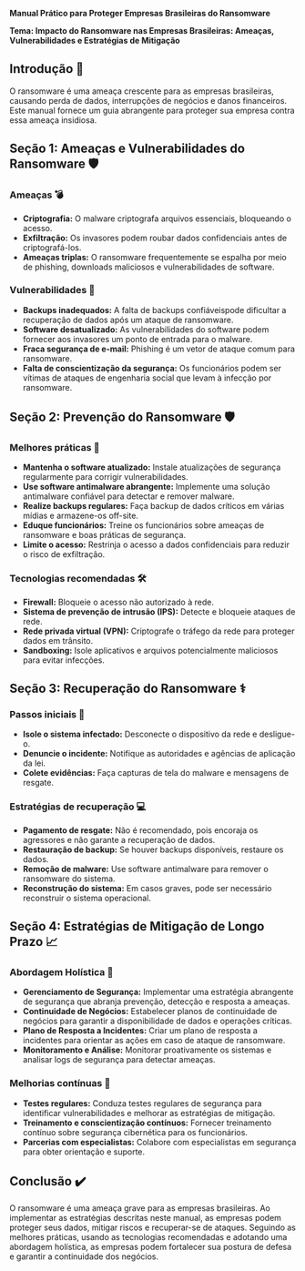 **Manual Prático para Proteger Empresas Brasileiras do Ransomware**

**Tema: Impacto do Ransomware nas Empresas Brasileiras: Ameaças, Vulnerabilidades e Estratégias de Mitigação**

## Introdução 🚨

O ransomware é uma ameaça crescente para as empresas brasileiras, causando perda de dados, interrupções de negócios e danos financeiros. Este manual fornece um guia abrangente para proteger sua empresa contra essa ameaça insidiosa.

## Seção 1: Ameaças e Vulnerabilidades do Ransomware 🛡️

### Ameaças 💣

* **Criptografia:** O malware criptografa arquivos essenciais, bloqueando o acesso.
* **Exfiltração:** Os invasores podem roubar dados confidenciais antes de criptografá-los.
* **Ameaças triplas:** O ransomware frequentemente se espalha por meio de phishing, downloads maliciosos e vulnerabilidades de software.

### Vulnerabilidades 🚧

* **Backups inadequados:** A falta de backups confiáveis ​​pode dificultar a recuperação de dados após um ataque de ransomware.
* **Software desatualizado:** As vulnerabilidades do software podem fornecer aos invasores um ponto de entrada para o malware.
* **Fraca segurança de e-mail:** Phishing é um vetor de ataque comum para ransomware.
* **Falta de conscientização da segurança:** Os funcionários podem ser vítimas de ataques de engenharia social que levam à infecção por ransomware.

## Seção 2: Prevenção do Ransomware 🛡️

### Melhores práticas 💪

* **Mantenha o software atualizado:** Instale atualizações de segurança regularmente para corrigir vulnerabilidades.
* **Use software antimalware abrangente:** Implemente uma solução antimalware confiável para detectar e remover malware.
* **Realize backups regulares:** Faça backup de dados críticos em várias mídias e armazene-os off-site.
* **Eduque funcionários:** Treine os funcionários sobre ameaças de ransomware e boas práticas de segurança.
* **Limite o acesso:** Restrinja o acesso a dados confidenciais para reduzir o risco de exfiltração.

### Tecnologias recomendadas 🛠️

* **Firewall:** Bloqueie o acesso não autorizado à rede.
* **Sistema de prevenção de intrusão (IPS):** Detecte e bloqueie ataques de rede.
* **Rede privada virtual (VPN):** Criptografe o tráfego da rede para proteger dados em trânsito.
* **Sandboxing:** Isole aplicativos e arquivos potencialmente maliciosos para evitar infecções.

## Seção 3: Recuperação do Ransomware ⚕️

### Passos iniciais 👣

* **Isole o sistema infectado:** Desconecte o dispositivo da rede e desligue-o.
* **Denuncie o incidente:** Notifique as autoridades e agências de aplicação da lei.
* **Colete evidências:** Faça capturas de tela do malware e mensagens de resgate.

### Estratégias de recuperação 💻

* **Pagamento de resgate:** Não é recomendado, pois encoraja os agressores e não garante a recuperação de dados.
* **Restauração de backup:** Se houver backups disponíveis, restaure os dados.
* **Remoção de malware:** Use software antimalware para remover o ransomware do sistema.
* **Reconstrução do sistema:** Em casos graves, pode ser necessário reconstruir o sistema operacional.

## Seção 4: Estratégias de Mitigação de Longo Prazo 📈

### Abordagem Holística 🤝

* **Gerenciamento de Segurança:** Implementar uma estratégia abrangente de segurança que abranja prevenção, detecção e resposta a ameaças.
* **Continuidade de Negócios:** Estabelecer planos de continuidade de negócios para garantir a disponibilidade de dados e operações críticas.
* **Plano de Resposta a Incidentes:** Criar um plano de resposta a incidentes para orientar as ações em caso de ataque de ransomware.
* **Monitoramento e Análise:** Monitorar proativamente os sistemas e analisar logs de segurança para detectar ameaças.

### Melhorias contínuas 🔄

* **Testes regulares:** Conduza testes regulares de segurança para identificar vulnerabilidades e melhorar as estratégias de mitigação.
* **Treinamento e conscientização contínuos:** Fornecer treinamento contínuo sobre segurança cibernética para os funcionários.
* **Parcerias com especialistas:** Colabore com especialistas em segurança para obter orientação e suporte.

## Conclusão ✔️

O ransomware é uma ameaça grave para as empresas brasileiras. Ao implementar as estratégias descritas neste manual, as empresas podem proteger seus dados, mitigar riscos e recuperar-se de ataques. Seguindo as melhores práticas, usando as tecnologias recomendadas e adotando uma abordagem holística, as empresas podem fortalecer sua postura de defesa e garantir a continuidade dos negócios.